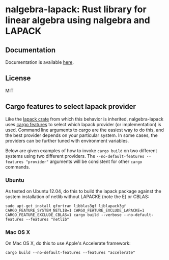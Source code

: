 # nalgebra-lapack: Rust library for linear algebra using nalgebra and LAPACK

## Documentation

Documentation is available [here](https://astraw.github.io/nalgebra-lapack).

## License

MIT

## Cargo features to select lapack provider

Like the [lapack crate](https://crates.io/crates/lapack) from which this
behavior is inherited, nalgebra-lapack uses [cargo
features](http://doc.crates.io/manifest.html#the-[features]-section) to select
which lapack provider (or implementation) is used. Command line arguments to
cargo are the easiest way to do this, and the best provider depends on your
particular system. In some cases, the providers can be further tuned with
environment variables.

Below are given examples of how to invoke `cargo build` on two different systems
using two different providers. The `--no-default-features --features "provider"`
arguments will be consistent for other `cargo` commands.

### Ubuntu

As tested on Ubuntu 12.04, do this to build the lapack package against
the system installation of netlib without LAPACKE (note the E) or
CBLAS:

    sudo apt-get install gfortran libblas3gf liblapack3gf
    CARGO_FEATURE_SYSTEM_NETLIB=1 CARGO_FEATURE_EXCLUDE_LAPACKE=1 CARGO_FEATURE_EXCLUDE_CBLAS=1 cargo build --verbose --no-default-features --features "netlib"

### Mac OS X

On Mac OS X, do this to use Apple's Accelerate framework:

    cargo build --no-default-features --features "accelerate"
